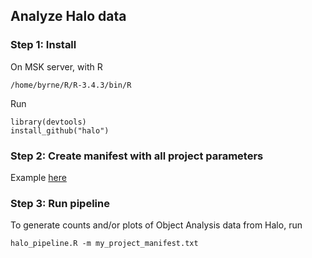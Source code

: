 ## Analyze Halo data

### Step 1: Install
On MSK server, with R 
```{r eval=FALSE}
/home/byrne/R/R-3.4.3/bin/R
```
Run
```{r eval=FALSE}
library(devtools)
install_github("halo")
```
### Step 2: Create manifest with all project parameters
Example [here](example/manifest.txt) 

### Step 3: Run pipeline 
To generate counts and/or plots of Object Analysis data from Halo, run 
```{r eval=FALSE}
halo_pipeline.R -m my_project_manifest.txt 
```
